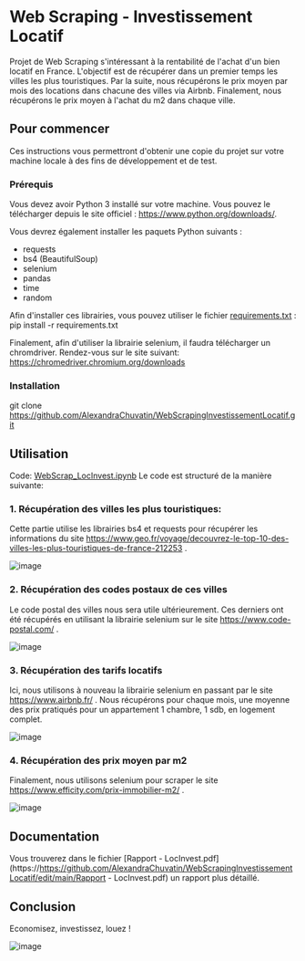 # Web Scraping - Investissement Locatif
Projet de Web Scraping s'intéressant à la rentabilité de l'achat d'un bien locatif en France.
L'objectif est de récupérer dans un premier temps les villes les plus touristiques. 
Par la suite, nous récupérons le prix moyen par mois des locations dans chacune des villes via Airbnb.
Finalement, nous récupérons le prix moyen à l'achat du m2 dans chaque ville.


## Pour commencer

Ces instructions vous permettront d'obtenir une copie du projet sur votre machine locale à des fins de développement et de test.

### Prérequis

Vous devez avoir Python 3 installé sur votre machine. Vous pouvez le télécharger depuis le site officiel : https://www.python.org/downloads/.

Vous devrez également installer les paquets Python suivants :
- requests
- bs4 (BeautifulSoup)
- selenium
- pandas
- time
- random

Afin d'installer ces librairies, vous pouvez utiliser le fichier [requirements.txt](https://https://github.com/AlexandraChuvatin/WebScrapingInvestissementLocatif/edit/main/requirements.txt) :
pip install -r requirements.txt

Finalement, afin d'utiliser la librairie selenium, il faudra télécharger un chromdriver. Rendez-vous sur le site suivant:
https://chromedriver.chromium.org/downloads 

### Installation

git clone https://github.com/AlexandraChuvatin/WebScrapingInvestissementLocatif.git

## Utilisation

Code: [WebScrap_LocInvest.ipynb](https://https://github.com/AlexandraChuvatin/WebScrapingInvestissementLocatif/edit/main/WebScrap_LocInvest.ipynb) 
Le code est structuré de la manière suivante:

### 1. Récupération des villes les plus touristiques:
Cette partie utilise les librairies bs4 et requests pour récupérer les informations du site https://www.geo.fr/voyage/decouvrez-le-top-10-des-villes-les-plus-touristiques-de-france-212253 .

![image](https://user-images.githubusercontent.com/60775531/211814157-78fe113c-3a91-4c6a-a1e7-f470169b0e9a.png)


### 2. Récupération des codes postaux de ces villes
Le code postal des villes nous sera utile ultérieurement. Ces derniers ont été récupérés en utilisant la librairie selenium sur le site https://www.code-postal.com/ .

![image](https://user-images.githubusercontent.com/60775531/211818252-52c72a99-a121-48bd-9acd-9beea65d73bc.png)


### 3. Récupération des tarifs locatifs
Ici, nous utilisons à nouveau la librairie selenium en passant par le site https://www.airbnb.fr/ .
Nous récupérons pour chaque mois, une moyenne des prix pratiqués pour un appartement 1 chambre, 1 sdb, en logement complet.

![image](https://user-images.githubusercontent.com/60775531/211819113-06bae429-c63a-4345-aa0e-f76928d950da.png)


### 4. Récupération des prix moyen par m2
Finalement, nous utilisons selenium pour scraper le site https://www.efficity.com/prix-immobilier-m2/ .

![image](https://user-images.githubusercontent.com/60775531/211819705-6367612c-9ced-4b38-a929-28867e250ba5.png)

## Documentation

Vous trouverez dans le fichier [Rapport - LocInvest.pdf](https://https://github.com/AlexandraChuvatin/WebScrapingInvestissementLocatif/edit/main/Rapport - LocInvest.pdf) un rapport plus détaillé.

## Conclusion

Economisez, investissez, louez !

![image](https://user-images.githubusercontent.com/60775531/211861936-b7770467-b918-4b78-948e-55fc6489935c.png)
